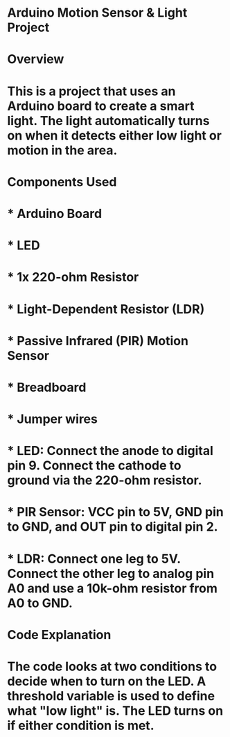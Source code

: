 # Arduino Motion Sensor \& Light Project

# 

# Overview

# 

# This is a project that uses an Arduino board to create a smart light. The light automatically turns on when it detects either low light or motion in the area.





# Components Used

# 

# \* Arduino Board

# \* LED

# \* 1x 220-ohm Resistor

# \* Light-Dependent Resistor (LDR)

# \* Passive Infrared (PIR) Motion Sensor

# \* Breadboard

# \* Jumper wires

# 

# 

# \* LED: Connect the anode to digital pin 9. Connect the cathode  to ground via the 220-ohm resistor.

# \* PIR Sensor: VCC pin to 5V, GND pin to GND, and OUT pin to digital pin 2.

# \* LDR: Connect one leg to 5V. Connect the other leg to analog pin A0 and use a 10k-ohm resistor from A0 to GND.

# 

# Code Explanation

# 

# The code looks at two conditions to decide when to turn on the LED. A threshold variable is used to define what "low light" is. The LED turns on if either condition is met.

# 

